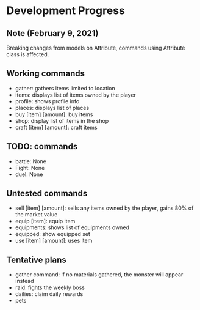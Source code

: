 # Development Progress

## Note (February 9, 2021)

Breaking changes from models on Attribute, commands using Attribute class is affected.

## Working commands

- gather: gathers items limited to location
- items: displays list of items owned by the player
- profile: shows profile info
- places: displays list of places
- buy \[item\] \[amount\]: buy items
- shop: display list of items in the shop
- craft \[item\] \[amount\]: craft items

## TODO: commands

- battle: None
- Fight: None
- duel: None

## Untested commands

- sell \[item\] \[amount\]: sells any items owned by the player, gains 80% of the market value
- equip \[item\]: equip item
- equipments: shows list of equipments owned
- equipped: show equipped set
- use \[item\] \[amount\]: uses item

## Tentative plans

- gather command: if no materials gathered, the monster will appear instead
- raid: fights the weekly boss
- dailies: claim daily rewards
- pets